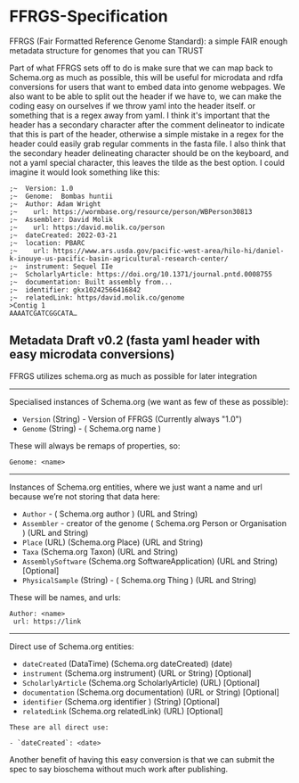 # FFRGS-Specification
FFRGS (Fair Formatted Reference Genome Standard): a simple FAIR enough metadata structure for genomes that you can TRUST

Part of what FFRGS sets off to do is make sure that we can map back to Schema.org as much as possible, this will be useful for microdata and rdfa conversions for users that want to embed data into genome webpages. We also want to be able to split out the header if we have to, we can make the coding easy on ourselves if we throw yaml into the header itself. or something that is a regex away from yaml. I think it's important that the header has a secondary character after the comment delineator to indicate that this is part of the header, otherwise a simple mistake in a regex for the header could easily grab regular comments in the fasta file. I also think that the secondary header delineating character should be on the keyboard, and not a yaml special character, this leaves the tilde as the best option. I could imagine it would look something like this:
 
```
;~  Version: 1.0
;~  Genome:  Bombas huntii 
;~  Author: Adam Wright 
;~    url: https://wormbase.org/resource/person/WBPerson30813 
;~  Assembler: David Molik 
;~    url: https:/david.molik.co/person
;~  dateCreated: 2022-03-21
;~  location: PBARC
;~    url: https://www.ars.usda.gov/pacific-west-area/hilo-hi/daniel-k-inouye-us-pacific-basin-agricultural-research-center/
;~  instrument: Sequel IIe
;~  ScholarlyArticle: https://doi.org/10.1371/journal.pntd.0008755
;~  documentation: Built assembly from... 
;~  identifier: gkx10242566416842
;~  relatedLink: https/david.molik.co/genome 
>Contig 1
AAAATCGATCGGCATA…
```
 
 
## Metadata Draft v0.2 (fasta yaml header with easy microdata conversions)
FFRGS utilizes schema.org as much as possible for later integration

---
Specialised instances of Schema.org (we want as few of these as possible):
 
- `Version` (String) - Version of FFRGS (Currently always "1.0")
- `Genome` (String) - ( Schema.org name )
 
These will always be remaps of properties, so:

``` 
Genome: <name>
```

---
Instances of Schema.org entities, where we just want a name and url because we’re not storing that data here: 
 
- `Author` - ( Schema.org author ) (URL and String)
- `Assembler` - creator of the genome ( Schema.org Person or Organisation ) (URL and String)
- `Place` (URL) (Schema.org Place)  (URL and String)
- `Taxa` (Schema.org Taxon) (URL and String)
- `AssemblySoftware` (Schema.org SoftwareApplication) (URL and String) [Optional]
- `PhysicalSample` (String) - ( Schema.org Thing ) (URL and String)

These will be names, and urls:

``` 
Author: <name>
 url: https://link 
```

---
Direct use of Schema.org entities:
 
- `dateCreated` (DataTime) (Schema.org dateCreated) (date)
- `instrument` (Schema.org instrument) (URL or String) [Optional]
- `ScholarlyArticle` (Schema.org ScholarlyArticle) (URL) [Optional]
- `documentation` (Schema.org documentation) (URL or String) [Optional]
- `identifier` (Schema.org identifier ) (String) [Optional]
- `relatedLink` (Schema.org relatedLink) (URL) [Optional]

``` 
These are all direct use:
 
- `dateCreated`: <date>
```

Another benefit of having this easy conversion is that we can submit the spec to say bioschema without much work after publishing. 

